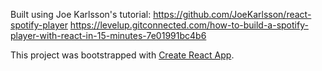 Built using Joe Karlsson's tutorial:
https://github.com/JoeKarlsson/react-spotify-player
https://levelup.gitconnected.com/how-to-build-a-spotify-player-with-react-in-15-minutes-7e01991bc4b6

This project was bootstrapped with [Create React App](https://github.com/facebook/create-react-app).
